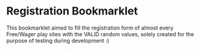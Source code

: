 Registration Bookmarklet
========================
This bookmarklet aimed to fill the registration form of almost every Free/Wager play sites with the VALID random values, solely created for the purpose of testing during development :)
